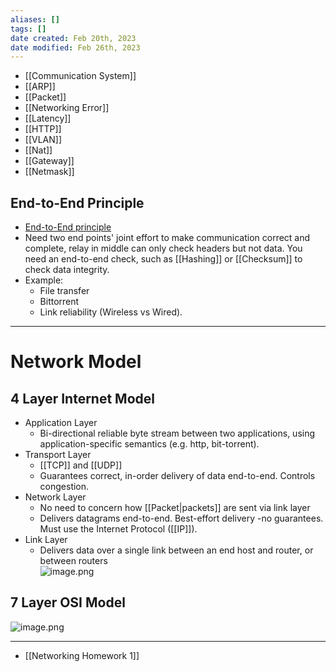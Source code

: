 ```yaml
---
aliases: []
tags: []
date created: Feb 20th, 2023
date modified: Feb 26th, 2023
---
```

- [[Communication System]]
- [[ARP]]
- [[Packet]]
- [[Networking Error]]
- [[Latency]]
- [[HTTP]]
- [[VLAN]]
- [[Nat]]
- [[Gateway]]
- [[Netmask]]

## End-to-End Principle
- [End-to-End principle](https://en.wikipedia.org/wiki/End-to-end_principle)
- Need two end points' joint effort to make communication correct and complete, relay in middle can only check headers but not data. You need an end-to-end check, such as [[Hashing]] or [[Checksum]] to check data integrity.
- Example:
	- File transfer
	- Bittorrent
	- Link reliability (Wireless vs Wired).

___

# Network Model

## 4 Layer Internet Model
- Application Layer
	- Bi-directional reliable byte stream between two applications, using application-specific semantics (e.g. http, bit-torrent).
- Transport Layer
	- [[TCP]] and [[UDP]]
	- Guarantees correct, in-order delivery of data end-to-end. Controls congestion.
- Network Layer
	- No need to concern how [[Packet|packets]] are sent via link layer
	- Delivers datagrams end-to-end. Best-effort delivery -no guarantees. Must use the Internet Protocol ([[IP]]).
- Link Layer
	- Delivers data over a single link between an end host and router, or between routers  
 ![image.png](https://img.ynchen.me/2023/02/f7969e87e3d75926237be138fb447066.webp)

## 7 Layer OSI Model
![image.png](https://img.ynchen.me/2023/02/b0cb7ea848e7e26ea5e44b6f44893468.webp)

___

- [[Networking Homework 1]]